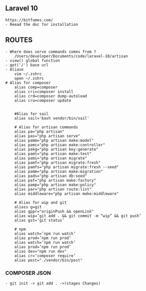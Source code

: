 ##  Laravel 10
    https://bitfumes.com/
    - Reead the doc for installation

## ROUTES
    - Where does serve commands comes from ?
        /Users/developer/Documents/code/laravel-10/artisan
    - view() global function
    - get('/') base url
    - Aliase
        vim ~/.zshrc
        open ~/.zshrc
    # Alias for composer
        alias comp=composer
        alias cri=composer install
        alias crd=composer dump-autoload
        alias cru=composer update
        
        
        #Alias for sail
        alias sail='bash vendor/bin/sail'
        
        # Alias for artisan commands
        alias pa="php artisan"
        alias pas="php artisan serve"
        alias pamm="php artisan make:model"
        alias pamc="php artisan make:controller"
        alias pakg="php artisan key:generate"
        alias pamt="php artisan make:test"
        alias pami="php artisan migrate"
        alias pamf="php artisan migrate:fresh"
        alias pamfs="php artisan migrate:fresh --seed"
        alias pamm="php artisan make:migration"
        alias pads="php artisan db:seed"
        alias paf="php artisan make:factory"
        alias pamp="php artisan make:policy"
        alias par="php artisan route:list"
        alias middleware="php artisan make:middleware"
        
        # Alias for wip and git
        aliass g=git
        alias gppr="originPush && openLink"
        alias wip=’git add . && git commit -m “wip” && git push’
        alias gst=’git status’
        
        # npm
        alias watch=’npm run watch’
        alias prod=’npm run prod’
        alias watch=’npm run watch’
        alias prod=’npm run prod’
        alias dev="npm run dev"
        alias cr=’composer require’
        alias pest="./vendor/bin/pest"

### COMPOSER JSON
    - git init -> git add . ->(stages Changes)
